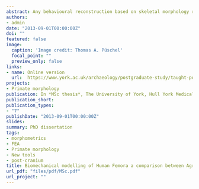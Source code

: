 ```yaml
---
abstract: Any behavioural reconstruction based on skeletal morphology relies on the principle that bone is functionally adapted to its mechanical environment during life. Traditional beam theory has commonly been applied in biomechanics to model the behaviour of past lifestyles of human populations. Despite its usefulness, the application of beam theory to long bones makes several unrealistic assumptions. The most noticeable one is the fact that long bones are modelled as simple beams, without taking into account their complex shapes. To this day few studies have assessed the amount of error inherent in simplification as compared with other techniques. One such alternative is the use of finite element analysis (FEA), a mechanical engineering technique that allows for more complex forms, but is much more complicated to perform. The aim of the present dissertation was to contrast the two techniques by applying both to a classical bioanthropological example, the comparison of skeletal performance between agriculturalists and hunter-gatherers. 20 male Native American left femora belonging to two distinct populations a) Norris Farm (n=10) agriculturalists and b) Black Earth (n=10) hunter-gatherers, were compared by applying both classical beam theory and FEA. The femora were scanned using a Medical CT-Scan and the data volumes were manually segmented. Cross-sectional properties were then estimated in the model and each dataset was converted into a finite element mesh to perform FEA. Statistical analyses were applied to the resultant datasets to test which technique was better differentiating between hunter-gatherers and agriculturalists. Geometric morphometrics (GMM) analyses were also carried out, in order to compare their competence when distinguishing between past lifestyles as compared with the other techniques applied. These results are expected to contribute in a better insight when assessing lifestyle from femoral shaft morphology.
authors:
- admin
date: "2013-09-01T00:00:00Z"
doi: ""
featured: false
image:
  caption: 'Image credit: Thomas A. Püschel'
  focal_point: ""
  preview_only: false
links:
- name: Online version
  url:  https://www.york.ac.uk/archaeology/postgraduate-study/taught-postgrads/mas ers-courses/human-anatomy-and-evolution/
projects:
- Primate morphology
publication: In *MSc thesis*, The University of York, Hull York Medical School, (2013)
publication_short: 
publication_types:
- "7"
publishDate: "2013-09-01T00:00:00Z"
slides: 
summary: PhD dissertation
tags:
- morphometrics
- FEA
- Primate morphology
- New tools
- post-cranium
title: Biomechanical modelling of Human Femora a comparison between Agriculturalists and Hunter-Gatherers using FEA, GMM and Beam Theory
url_pdf: "files/pdf/MSc.pdf"
url_project: ""
---
```


